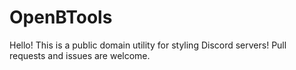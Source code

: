 # OpenBTools
Hello! This is a public domain utility for styling Discord servers! Pull requests and issues are welcome.
